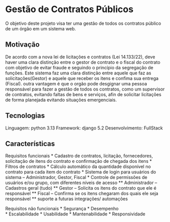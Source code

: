 # Gestão de Contratos Públicos

O objetivo deste projeto visa ter uma gestão de todos os contratos público de um órgão em um sistema web.

## Motivação

De acordo com a nova lei de licitações e contratos (Lei 14.133/22), deve haver uma clara distinção entre o 
gestor de contrato e o fiscal do contrato com objetivo de evitar fraude e seguindo o princípio da segregação de funções.
Este sistema faz uma clara distinção entre aquele que faz as solicitações(Gestor) e aquele que receber os itens e confima
sua entrega (Fiscal). outra vantagem é que o orgão pode desgignar uma pessoa responsável para fazer a gestão de todos os 
contratos, como um supervisor de contratos, evitando faltas de bens e serviços, afin de solicitar licitações de forma planejada
evitando situações emergenciais.

## Tecnologias

 Linguagem: python 3.13
 Framework: django 5.2
 Desenvolvimento: FullStack

 ## Características

  Requisitos funcionais
    * Cadastro de contratos, licitação, fornecedores, solicitação de itens do contrato e confirmação de chegada dos itens
    * Filtros de contratos
    * Cálculo automático da quantidade disponível no contrato para cada item do contrato
    * Sistema de login para usuários do sistema – Administrador, Gestor, Fiscal
    * Controle de permissões de usuários e/ou grupo, com diferentes níveis de acesso
     ** Administrador – Cadastros geral (tudo)
     ** Gestor – Solicita os itens do contrato que ele é responsável
     ** Fiscal – Confirma se os itens chegaram dos quais ele seja responsável
     ** suporte a futuras integrações/ automações

  Requisitos não funcionais
    * Segurança
    * Desempenho	
    * Escalabilidade
    * Usabilidade
    * Mantenabilidade
    * Responsividade
 
 
 
